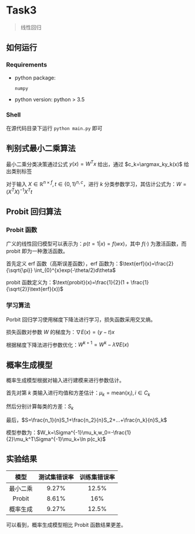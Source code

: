 # Task3
> 线性回归

## 如何运行

### Requirements

- python package:

  ```
  numpy
  ```

- python version: python > 3.5

### Shell

在源代码目录下运行 `python main.py` 即可

## 判别式最小二乘算法

最小二乘分类决策通过公式 $y(x)=W^Tx$ 给出，通过 $c_k=\argmax_ky_k(x)$ 给出类别标签

对于输入 $X\in \mathbb R^{n\times f}, t\in\{0,1\}^{n,c}$，进行 $k$ 分类参数学习，其估计公式为：$W=(X^TX)^{-1}X^Tt$

## Probit 回归算法

### Probit 函数

广义的线性回归模型可以表示为：$p(t=1|x)=f(wx)$，其中 $f(\cdot)$ 为激活函数，而 probit 即为一种激活函数。

首先定义 erf 函数（高斯误差函数），erf 函数为：$\text{erf}(x)=\frac{2}{\sqrt{\pi}} \int_{0}^{x}exp(-\theta/2)d\theta$

probit 函数定义为：$\text{probit}(x)=\frac{1}{2}(1 + \frac{1}{\sqrt{2}}\text{erf}(x))$


### 学习算法

Porbit 回归学习使用梯度下降法进行学习，损失函数采用交叉熵。

损失函数对参数 $W$ 的梯度为：$\nabla E(x)=(y-t)x$

根据梯度下降法进行参数优化：$W^{k+1}=W^{k}-\lambda \nabla E(x)$


## 概率生成模型

概率生成模型根据对输入进行建模来进行参数估计。

首先对第 $k$ 类输入进行均值和方差估计：$\mu_k=\text{mean}(x_i),i\in C_k$

然后分别计算每类的方差：$S_k$

最后，$S=\frac{n_1}{n}S_1+\frac{n_2}{n}S_2+...+\frac{n_k}{n}S_k$

模型参数为：$W_k=\Sigma^{-1}\mu_k,w_0=-\frac{1}{2}\mu_k^T\Sigma^{-1}\mu_k+\ln p(c_k)$


## 实验结果

|模型|测试集错误率|训练集错误率|
|:-:|:-:|:-:|
|最小二乘|9.27%|12.5%|
|Probit|8.61%|16%|
|概率生成|9.27%|12.5%|

可以看到，概率生成模型相比 Probit 函数结果更差。
